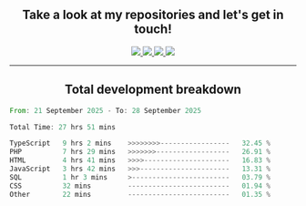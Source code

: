 <h2 align="center">
  Take a look at my repositories and let's get in touch!
</h2>
<p align="center">
  <a href="https://www.instagram.com/rayhanarkan?igsh=MXM3dHhmMTZ3ZWVsaA==">
    <img src="https://img.icons8.com/material-outlined/30/689d6a/instagram.png"/>
  </a>
  <a href="https://www.linkedin.com/in/rayhanarkan/">
    <img src="https://img.icons8.com/material-outlined/30/689d6a/linkedin.png"/>
  </a>
  <a href="">
    <img src="https://img.icons8.com/material-outlined/30/689d6a/geography.png"/>
  </a>
  <a href="mailto:rayhanarkan30@gmail.com">
    <img src="https://img.icons8.com/material-outlined/30/689d6a/email.png"/>
  </a>
</p>

---

<h2 align="center">Total development breakdown</h2>

<p align="center">
<!--START_SECTION:waka-->

```rust
From: 21 September 2025 - To: 28 September 2025

Total Time: 27 hrs 51 mins

TypeScript   9 hrs 2 mins    >>>>>>>>-----------------   32.45 %
PHP          7 hrs 29 mins   >>>>>>>------------------   26.91 %
HTML         4 hrs 41 mins   >>>>---------------------   16.83 %
JavaScript   3 hrs 42 mins   >>>----------------------   13.31 %
SQL          1 hr 3 mins     >------------------------   03.79 %
CSS          32 mins         -------------------------   01.94 %
Other        22 mins         -------------------------   01.35 %
```

<!--END_SECTION:waka-->
</p>
